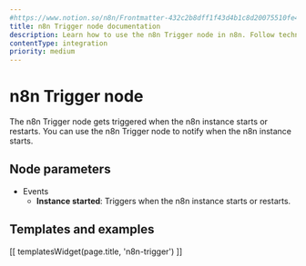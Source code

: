 ```yaml
---
#https://www.notion.so/n8n/Frontmatter-432c2b8dff1f43d4b1c8d20075510fe4
title: n8n Trigger node documentation
description: Learn how to use the n8n Trigger node in n8n. Follow technical documentation to integrate n8n Trigger node into your workflows.
contentType: integration
priority: medium
---
```


# n8n Trigger node

The n8n Trigger node gets triggered when the n8n instance starts or restarts. You can use the n8n Trigger node to notify when the n8n instance starts.

## Node parameters

- Events
    - **Instance started**: Triggers when the n8n instance starts or restarts.

## Templates and examples

<!-- see https://www.notion.so/n8n/Pull-in-templates-for-the-integrations-pages-37c716837b804d30a33b47475f6e3780 -->
[[ templatesWidget(page.title, 'n8n-trigger') ]]

